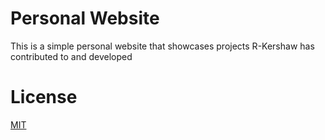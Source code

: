 # Personal Website
This is a simple personal website that showcases projects R-Kershaw has contributed to and developed

# License
[MIT](https://choosealicense.com/licenses/mit/)